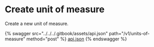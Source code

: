 # Create unit of measure

Create a new unit of measure.

{% swagger src="../../../.gitbook/assets/api.json" path="/v1/units-of-measure" method="post" %}
[api.json](../../../.gitbook/assets/api.json)
{% endswagger %}
